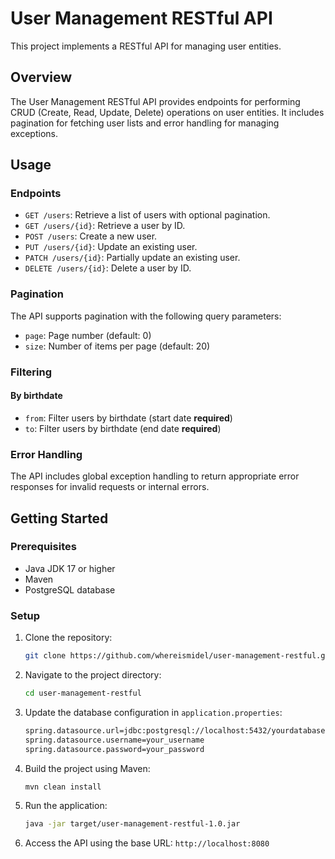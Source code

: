 # User Management RESTful API

This project implements a RESTful API for managing user entities.

## Overview

The User Management RESTful API provides endpoints for performing CRUD (Create, Read, Update, Delete) operations on user entities. It includes pagination for fetching user lists and error handling for managing exceptions.

## Usage

### Endpoints

- `GET /users`: Retrieve a list of users with optional pagination.
- `GET /users/{id}`: Retrieve a user by ID.
- `POST /users`: Create a new user.
- `PUT /users/{id}`: Update an existing user.
- `PATCH /users/{id}`: Partially update an existing user.
- `DELETE /users/{id}`: Delete a user by ID.

### Pagination

The API supports pagination with the following query parameters:

- `page`: Page number (default: 0)
- `size`: Number of items per page (default: 20)

### Filtering
#### By birthdate
- `from`: Filter users by birthdate (start date **required**) 
- `to`: Filter users by birthdate (end date **required**) 

### Error Handling

The API includes global exception handling to return appropriate error responses for invalid requests or internal errors.

## Getting Started

### Prerequisites

- Java JDK 17 or higher
- Maven
- PostgreSQL database

### Setup

1. Clone the repository:
    ```bash
    git clone https://github.com/whereismidel/user-management-restful.git
    ```
2. Navigate to the project directory: 
    ```bash 
    cd user-management-restful
    ```
3. Update the database configuration in `application.properties`:
    ```bash
    spring.datasource.url=jdbc:postgresql://localhost:5432/yourdatabase
    spring.datasource.username=your_username
    spring.datasource.password=your_password
    ```
4. Build the project using Maven:
    ```bash 
    mvn clean install
    ```
5. Run the application:
    ```bash 
    java -jar target/user-management-restful-1.0.jar
    ```
6. Access the API using the base URL: `http://localhost:8080`
